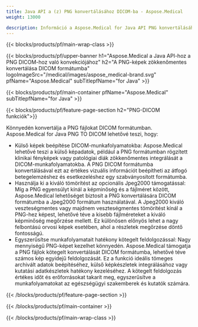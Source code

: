 ```yaml
---
title: Java API a (z) PNG konvertálásához DICOM-ba - Aspose.Medical
weight: 13000

description: Információ a Aspose.Medical for Java API PNG konvertálásához DICOM formátumba
---
```


{{< blocks/products/pf/main-wrap-class >}}

{{< blocks/products/pf/upper-banner h1="Aspose.Medical a Java API-hoz a PNG DICOM-hoz való konvekciójához" h2="A PNG-képek zökkenőmentes konvertálása DICOM formátumba" logoImageSrc="/medical/images/aspose_medical-brand.svg" pfName="Aspose.Medical" subTitlepfName="for Java" >}}

{{< blocks/products/pf/main-container pfName="Aspose.Medical" subTitlepfName="for Java" >}}

{{< blocks/products/pf/feature-page-section h2="PNG-DICOM funkciók">}}

<p>Könnyedén konvertálja a PNG fájlokat DICOM formátumban. Aspose.Medical for Java PNG TO DICOM lehetővé teszi, hogy:</p>

<ul>
<li>Külső képek beépítése DICOM-munkafolyamatokba: Aspose.Medical lehetővé teszi a külső képadatok, például a PNG formátumban rögzített klinikai fényképek vagy patológiai diák zökkenőmentes integrálását a DICOM-munkafolyamatokba. A PNG DICOM formátumba konvertálásával ezt az értékes vizuális információt beépítheti az átfogó betegelemzéshez és esetkezeléshez egy szabványosított formátumba.</li>
<li>Használja ki a kiváló tömörítést az opcionális Jpeg2000 támogatással: Míg a PNG egyensúlyt kínál a képminőség és a fájlméret között, Aspose.Medical lehetőséget biztosít a PNG konvertálására DICOM formátumba a Jpeg2000 formátum használatával. A Jpeg2000 kiváló veszteségmentes vagy majdnem veszteségmentes tömörítést kínál a PNG-hez képest, lehetővé téve a kisebb fájlméreteket a kiváló képminőség megőrzése mellett. Ez különösen előnyös lehet a nagy felbontású orvosi képek esetében, ahol a részletek megőrzése döntő fontosságú.</li>
<li>Egyszerűsítse munkafolyamatait hatékony kötegelt feldolgozással: Nagy mennyiségű PNG-képet kezelhet könnyedén. Aspose.Medical támogatja a PNG fájlok kötegelt konvertálását DICOM formátumba, lehetővé téve számos kép egyidejű feldolgozását. Ez a funkció ideális tömeges archivált adatok beépítéséhez, külső képkészletek integrálásához vagy kutatási adatkészletek hatékony kezeléséhez. A kötegelt feldolgozás értékes időt és erőforrásokat takarít meg, egyszerűsítve a munkafolyamatokat az egészségügyi szakemberek és kutatók számára.</li>
</ul>

{{< /blocks/products/pf/feature-page-section >}}

{{< /blocks/products/pf/main-container >}}

{{< /blocks/products/pf/main-wrap-class >}}